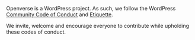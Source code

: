 Openverse is a WordPress project. As such, we follow the WordPress
[Community Code of Conduct](https://make.wordpress.org/handbook/community-code-of-conduct/)
and [Etiquette](https://wordpress.org/about/etiquette/).

We invite, welcome and encourage everyone to contribute while upholding these
codes of conduct.
